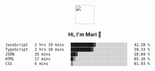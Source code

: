 <div align="center">
  <img src="https://media.giphy.com/media/v1.Y2lkPTc5MGI3NjExbWNrdHRsMmV6NHV1NGIwdXN6MmZpZ3g2c3oycDIxemcwdDluMjBmOCZlcD12MV9pbnRlcm5hbF9naWZfYnlfaWQmY3Q9cw/XEOUMqltCrGdCnatFF/giphy.gif" width="60px" align="center">
  <h3>Hi, I'm Mari 👋</h3>
</div>

<!--START_SECTION:waka-->

```txt
JavaScript   2 hrs 19 mins   ██████████▓░░░░░░░░░░░░░░   42.28 %
TypeScript   2 hrs 10 mins   █████████▓░░░░░░░░░░░░░░░   39.33 %
JSON         35 mins         ██▓░░░░░░░░░░░░░░░░░░░░░░   10.69 %
HTML         17 mins         █▒░░░░░░░░░░░░░░░░░░░░░░░   05.16 %
CSS          6 mins          ▒░░░░░░░░░░░░░░░░░░░░░░░░   01.93 %
```

<!--END_SECTION:waka-->

